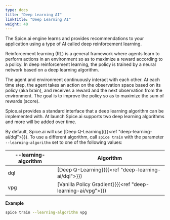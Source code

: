 ```yaml
---
type: docs
title: "Deep Learning AI"
linkTitle: "Deep Learning AI"
weight: 40
---
```


The Spice.ai engine learns and provides recommendations to your application using a type of AI called deep reinforcement learning.

Reinforcement learning (RL) is a general framework where agents learn to perform actions in an environment so as to maximize a reward according to a policy. In deep reinforcement learning, the policy is trained by a neural network based on a deep learning algorithm.

The agent and environment continuously interact with each other. At each time step, the agent takes an action on the observation space based on its policy (aka brain), and receives a reward and the next observation from the environment. The goal is to improve the policy so as to maximize the sum of rewards (score).

Spice.ai provides a standard interface that a deep learning algorithm can be implemented with. At launch Spice.ai supports two deep learning algorithms and more will be added over time.

By default, Spice.ai will use [Deep Q-Learning]({{<ref "deep-learning-ai/dql">}}). To use a different algorithm, call `spice train` with the parameter `--learning-algorithm` set to one of the following values:

| --learning-algorithm | Algorithm                                                   |
| -------------------- | ----------------------------------------------------------- |
| dql                  | [Deep Q-Learning]({{<ref "deep-learning-ai/dql">}})         |
| vpg                  | [Vanilla Policy Gradient]({{<ref "deep-learning-ai/vpg">}}) |

**Example**

```bash
spice train --learning-algorithm vpg
```
